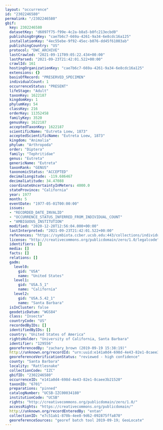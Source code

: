 ```yaml
---
layout: "occurrence"
id: "2302246580"
permalink: "/2302246580"
gbif:
  key: 2302246580
  datasetKey: "d6097f75-f99e-4c2a-b8a5-b0fc213ecbd0"
  publishingOrgKey: "cae7b6c7-669a-4261-9a34-6e8cdc16a125"
  installationKey: "4ec55ebe-9f92-45ec-b076-dd45f61003ab"
  publishingCountry: "US"
  protocol: "DWC_ARCHIVE"
  lastCrawled: "2021-09-11T09:05:22.434+00:00"
  lastParsed: "2021-09-23T21:42:01.522+00:00"
  crawlId: 161
  hostingOrganizationKey: "cae7b6c7-669a-4261-9a34-6e8cdc16a125"
  extensions: {}
  basisOfRecord: "PRESERVED_SPECIMEN"
  individualCount: 1
  occurrenceStatus: "PRESENT"
  lifeStage: "Adult"
  taxonKey: 1622187
  kingdomKey: 1
  phylumKey: 54
  classKey: 216
  orderKey: 11352458
  familyKey: 3520
  genusKey: 1622187
  acceptedTaxonKey: 1622187
  scientificName: "Eutreta Loew, 1873"
  acceptedScientificName: "Eutreta Loew, 1873"
  kingdom: "Animalia"
  phylum: "Arthropoda"
  order: "Diptera"
  family: "Tephritidae"
  genus: "Eutreta"
  genericName: "Eutreta"
  taxonRank: "GENUS"
  taxonomicStatus: "ACCEPTED"
  decimalLongitude: -119.686467
  decimalLatitude: 34.47088
  coordinateUncertaintyInMeters: 4000.0
  stateProvince: "California"
  year: 1977
  month: 5
  eventDate: "1977-05-01T00:00:00"
  issues:
  - "RECORDED_DATE_INVALID"
  - "OCCURRENCE_STATUS_INFERRED_FROM_INDIVIDUAL_COUNT"
  - "AMBIGUOUS_INSTITUTION"
  modified: "2020-12-28T12:56:04.000+00:00"
  lastInterpreted: "2021-09-23T21:42:01.522+00:00"
  references: "https://symbiota.ccber.ucsb.edu:443/collections/individual/index.php?occid=129556"
  license: "http://creativecommons.org/publicdomain/zero/1.0/legalcode"
  identifiers: []
  media: []
  facts: []
  relations: []
  gadm:
    level0:
      gid: "USA"
      name: "United States"
    level1:
      gid: "USA.5_1"
      name: "California"
    level2:
      gid: "USA.5.42_1"
      name: "Santa Barbara"
  isInCluster: false
  geodeticDatum: "WGS84"
  class: "Insecta"
  countryCode: "US"
  recordedByIDs: []
  identifiedByIDs: []
  country: "United States of America"
  rightsHolder: "University of California, Santa Barbara"
  identifier: "129556"
  georeferencedBy: "zachary_brown (2019-09-19 15:38:19)"
  http://unknown.org/recordId: "urn:uuid:e141a0d4-698d-4e43-82e1-8caee3b21520"
  georeferenceVerificationStatus: "reviewed - high confidence"
  county: "Santa Barbara"
  locality: "Rattlesnake"
  collectionCode: "IZC"
  gbifID: "2302246580"
  occurrenceID: "e141a0d4-698d-4e43-82e1-8caee3b21520"
  taxonID: "6701"
  preparations: "pinned"
  catalogNumber: "UCSB-IZC00034180"
  institutionCode: "UCSB"
  rights: "http://creativecommons.org/publicdomain/zero/1.0/"
  accessRights: "https://creativecommons.org/publicdomain/"
  http://unknown.org/recordEnteredBy: "entan"
  collectionID: "e7c51ab1-870b-4ee8-9d62-092875ffa870"
  georeferenceSources: "georef batch tool 2019-09-19; GeoLocate"
---
```

